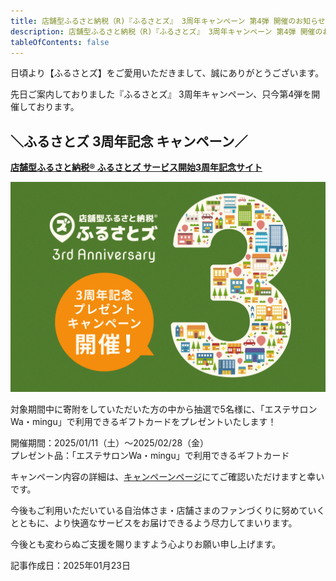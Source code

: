 ```yaml
---
title: 店舗型ふるさと納税（R)『ふるさとズ』 3周年キャンペーン 第4弾 開催のお知らせ
description: 店舗型ふるさと納税（R)『ふるさとズ』 3周年キャンペーン 第4弾 開催のお知らせ
tableOfContents: false
---
```


日頃より【ふるさとズ】をご愛用いただきまして、誠にありがとうございます。  

先日ご案内しておりました『ふるさとズ』 3周年キャンペーン、只今第4弾を開催しております。  


## ＼ふるさとズ 3周年記念 キャンペーン／  

**[店舗型ふるさと納税® ふるさとズ サービス開始3周年記念サイト](https://anniversary.furusatos.com/3rd/)**  

![](../../../assets/images/info_241101-3thcp_01.jpg)

対象期間中に寄附をしていただいた方の中から抽選で5名様に、「エステサロンWa・mingu」で利用できるギフトカードをプレゼントいたします！    

開催期間：2025/01/11（土）～2025/02/28（金）   
プレゼント品：「エステサロンWa・mingu」で利用できるギフトカード   

キャンペーン内容の詳細は、[キャンペーンページ](https://anniversary.furusatos.com/3rd/cp04/)にてご確認いただけますと幸いです。  

今後もご利用いただいている自治体さま・店舗さまのファンづくりに努めていくとともに、より快適なサービスをお届けできるよう尽力してまいります。  

今後とも変わらぬご支援を賜りますよう心よりお願い申し上げます。  
 


記事作成日：2025年01月23日